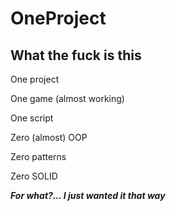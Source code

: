 # OneProject
## What the fuck is this

One project

One game (almost working)

One script

Zero (almost) OOP

Zero patterns

Zero SOLID

***For what?... I just wanted it that way***
